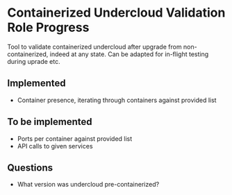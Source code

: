 # Containerized Undercloud Validation Role Progress

Tool to validate containerized undercloud after upgrade from non-containerized,
indeed at any state.  Can be adapted for in-flight testing during uprade etc.

## Implemented

* Container presence, iterating through containers against provided list

## To be implemented

* Ports per container against provided list
* API calls to given services

## Questions

* What version was undercloud pre-containerized?
